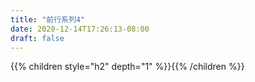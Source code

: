 ```yaml
---
title: "前行系列4"
date: 2020-12-14T17:26:13-08:00
draft: false
---
```



{{% children style="h2" depth="1" %}}{{% /children %}}
